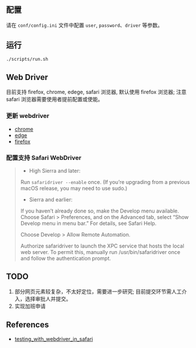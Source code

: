 ## 配置 

请在 `conf/config.ini` 文件中配置 `user`, `password`、`driver` 等参数。

## 运行

```bash
./scripts/run.sh
```

## Web Driver
 
目前支持 firefox, chrome, edege, safari 浏览器, 默认使用 firefox 浏览器; 注意 safari 浏览器需要使用者提前配置或使能。
 
### 更新 webdriver

- [chrome](https://googlechromelabs.github.io/chrome-for-testing)
- [edge](https://msedgewebdriverstorage.z22.web.core.windows.net/)
- [firefox](https://github.com/mozilla/geckodriver/releases/latest)

### 配置支持 Safari WebDriver
>
>- High Sierra and later:
>
>Run `safaridriver --enable` once. (If you’re upgrading from a previous macOS release, you may need to use sudo.)
>
>- Sierra and earlier:
>
>If you haven’t already done so, make the Develop menu available. Choose Safari > Preferences, and on the Advanced tab, select “Show Develop menu in menu bar.” For details, see Safari Help.
>
>Choose Develop > Allow Remote Automation.
>
>Authorize safaridriver to launch the XPC service that hosts the local web server. To permit this, manually run /usr/bin/safaridriver once and follow the authentication prompt.

## TODO

1. 部分网页元素较复杂，不太好定位，需要进一步研究; 目前提交环节需人工介入，选择审批人并提交。
2. 实现加班申请

## References
- [testing_with_webdriver_in_safari](https://developer.apple.com/documentation/webkit/testing_with_webdriver_in_safari#2957283)

